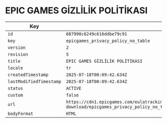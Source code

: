 # EPIC GAMES GİZLİLİK POLİTİKASI

| Key | Value |
| --- | ----- |
| `id` | `687990c6249c616ddbe79c91` |
| `key` | `epicgames_privacy_policy_no_table` |
| `version` | `2` |
| `revision` | `5` |
| `title` | `EPIC GAMES GİZLİLİK POLİTİKASI` |
| `locale` | `tr` |
| `createdTimestamp` | `2025-07-18T00:09:42.634Z` |
| `lastModifiedTimestamp` | `2025-07-18T00:09:42.634Z` |
| `status` | `ACTIVE` |
| `custom` | `false` |
| `url` | `https://cdn1.epicgames.com/eulatracking-download/epicgames_privacy_policy_no_table/tr/v2/r5/c1f0b90d7a2719003493dd55f3b6ab5d.pdf` |
| `bodyFormat` | `HTML` |

